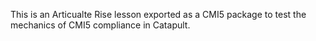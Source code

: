 This is an Articualte Rise lesson exported as a CMI5 package to test the mechanics of CMI5 compliance in Catapult. 
